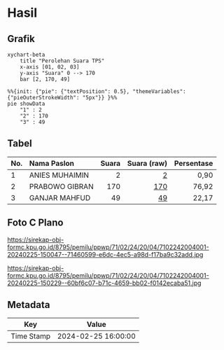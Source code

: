 # Hasil

## Grafik

```mermaid
xychart-beta
    title "Perolehan Suara TPS"
    x-axis [01, 02, 03]
    y-axis "Suara" 0 --> 170
    bar [2, 170, 49]
```

```mermaid
%%{init: {"pie": {"textPosition": 0.5}, "themeVariables": {"pieOuterStrokeWidth": "5px"}} }%%
pie showData
    "1" : 2
    "2" : 170
    "3" : 49
```

## Tabel

| No. | Nama Paslon    | Suara | Suara (raw) | Persentase |
|:--- |:-------------- | -----:| -----------:| ----------:|
| 1   | ANIES MUHAIMIN | 2     | [2][p-1]    | 0,90       |
| 2   | PRABOWO GIBRAN | 170   | [170][p-2]  | 76,92      |
| 3   | GANJAR MAHFUD  | 49    | [49][p-3]   | 22,17      |


[p-1]: https://github.com/gigit-pemilu/pemilu-2024-71-sulawesi-utara/blob/main/pilpres/hitung-suara/sub/71-sulawesi-utara/sub/02-minahasa/sub/24-tombariri-timur/sub/2004-lemoh-uner/sub/001-tps/sub/paslon-1.txt
[p-2]: https://github.com/gigit-pemilu/pemilu-2024-71-sulawesi-utara/blob/main/pilpres/hitung-suara/sub/71-sulawesi-utara/sub/02-minahasa/sub/24-tombariri-timur/sub/2004-lemoh-uner/sub/001-tps/sub/paslon-2.txt
[p-3]: https://github.com/gigit-pemilu/pemilu-2024-71-sulawesi-utara/blob/main/pilpres/hitung-suara/sub/71-sulawesi-utara/sub/02-minahasa/sub/24-tombariri-timur/sub/2004-lemoh-uner/sub/001-tps/sub/paslon-3.txt

## Foto C Plano

https://sirekap-obj-formc.kpu.go.id/8795/pemilu/ppwp/71/02/24/20/04/7102242004001-20240225-150047--71460599-e6dc-4ec5-a98d-f17ba9c32add.jpg

https://sirekap-obj-formc.kpu.go.id/8795/pemilu/ppwp/71/02/24/20/04/7102242004001-20240225-150229--60bf6c07-b71c-4659-bb02-f0142ecaba51.jpg


## Metadata

| Key        | Value               |
| ---------- | ------------------- |
| Time Stamp | 2024-02-25 16:00:00 |



